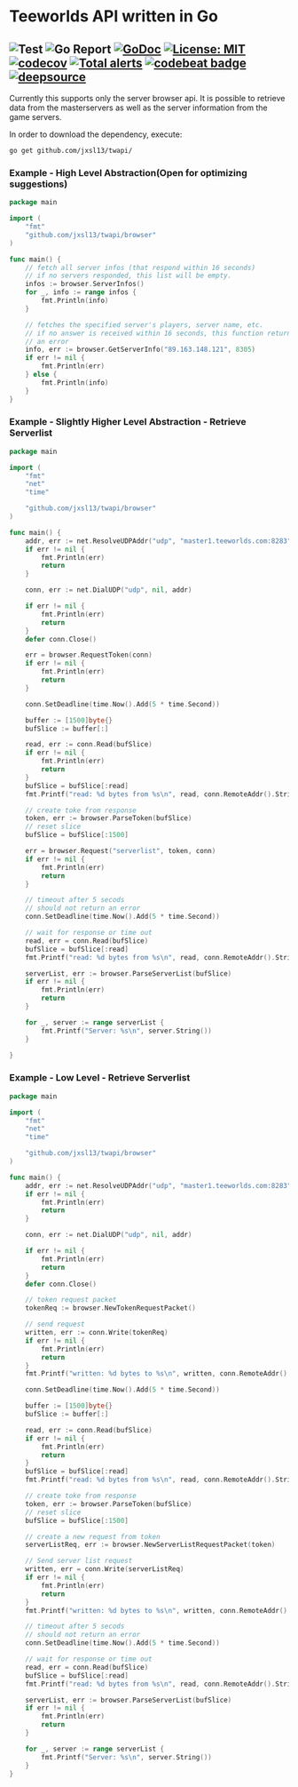 # Teeworlds API written in Go 

## ![Test](https://github.com/jxsl13/twapi/workflows/Test/badge.svg) ![Go Report](https://goreportcard.com/badge/github.com/jxsl13/twapi) [![GoDoc](https://godoc.org/github.com/jxsl13/twapi?status.svg)](https://godoc.org/github.com/jxsl13/twapi) [![License: MIT](https://img.shields.io/badge/License-MIT-blue.svg)](https://opensource.org/licenses/MIT) [![codecov](https://codecov.io/gh/jxsl13/twapi/branch/master/graph/badge.svg)](https://codecov.io/gh/jxsl13/twapi) [![Total alerts](https://img.shields.io/lgtm/alerts/g/jxsl13/twapi.svg?logo=lgtm&logoWidth=18)](https://lgtm.com/projects/g/jxsl13/twapi/alerts/) [![codebeat badge](https://codebeat.co/badges/4b5339f2-93d6-4242-96a6-0372e66a7aaf)](https://codebeat.co/projects/github-com-jxsl13-twapi-master) [![deepsource](https://static.deepsource.io/deepsource-badge-light.svg)](https://deepsource.io/gh/jxsl13/twapi/)

Currently this supports only the server browser api.
It is possible to retrieve data from the masterservers as well as the server information from the game servers.

In order to download the dependency, execute:

```shell
go get github.com/jxsl13/twapi/
```

### Example - High Level Abstraction(Open for optimizing suggestions)

```Go
package main

import (
    "fmt"
    "github.com/jxsl13/twapi/browser"
)

func main() {
    // fetch all server infos (that respond within 16 seconds)
    // if no servers responded, this list will be empty.
    infos := browser.ServerInfos()
    for _, info := range infos {
        fmt.Println(info)
    }

    // fetches the specified server's players, server name, etc.
    // if no answer is received within 16 seconds, this function returns
    // an error
    info, err := browser.GetServerInfo("89.163.148.121", 8305)
    if err != nil {
        fmt.Println(err)
    } else {
        fmt.Println(info)
    }
}
```

### Example - Slightly Higher Level Abstraction - Retrieve Serverlist

```Go
package main

import (
    "fmt"
    "net"
    "time"

    "github.com/jxsl13/twapi/browser"
)

func main() {
    addr, err := net.ResolveUDPAddr("udp", "master1.teeworlds.com:8283")
    if err != nil {
        fmt.Println(err)
        return
    }

    conn, err := net.DialUDP("udp", nil, addr)

    if err != nil {
        fmt.Println(err)
        return
    }
    defer conn.Close()

    err = browser.RequestToken(conn)
    if err != nil {
        fmt.Println(err)
        return
    }

    conn.SetDeadline(time.Now().Add(5 * time.Second))

    buffer := [1500]byte{}
    bufSlice := buffer[:]

    read, err := conn.Read(bufSlice)
    if err != nil {
        fmt.Println(err)
        return
    }
    bufSlice = bufSlice[:read]
    fmt.Printf("read: %d bytes from %s\n", read, conn.RemoteAddr().String())

    // create toke from response
    token, err := browser.ParseToken(bufSlice)
    // reset slice
    bufSlice = bufSlice[:1500]

    err = browser.Request("serverlist", token, conn)
    if err != nil {
        fmt.Println(err)
        return
    }

    // timeout after 5 secods
    // should not return an error
    conn.SetDeadline(time.Now().Add(5 * time.Second))

    // wait for response or time out
    read, err = conn.Read(bufSlice)
    bufSlice = bufSlice[:read]
    fmt.Printf("read: %d bytes from %s\n", read, conn.RemoteAddr().String())

    serverList, err := browser.ParseServerList(bufSlice)
    if err != nil {
        fmt.Println(err)
        return
    }

    for _, server := range serverList {
        fmt.Printf("Server: %s\n", server.String())
    }

}

```

### Example - Low Level - Retrieve Serverlist

```Go
package main

import (
    "fmt"
    "net"
    "time"

    "github.com/jxsl13/twapi/browser"
)

func main() {
    addr, err := net.ResolveUDPAddr("udp", "master1.teeworlds.com:8283")
    if err != nil {
        fmt.Println(err)
        return
    }

    conn, err := net.DialUDP("udp", nil, addr)

    if err != nil {
        fmt.Println(err)
        return
    }
    defer conn.Close()

    // token request packet
    tokenReq := browser.NewTokenRequestPacket()

    // send request
    written, err := conn.Write(tokenReq)
    if err != nil {
        fmt.Println(err)
        return
    }
    fmt.Printf("written: %d bytes to %s\n", written, conn.RemoteAddr().String())

    conn.SetDeadline(time.Now().Add(5 * time.Second))

    buffer := [1500]byte{}
    bufSlice := buffer[:]

    read, err := conn.Read(bufSlice)
    if err != nil {
        fmt.Println(err)
        return
    }
    bufSlice = bufSlice[:read]
    fmt.Printf("read: %d bytes from %s\n", read, conn.RemoteAddr().String())

    // create toke from response
    token, err := browser.ParseToken(bufSlice)
    // reset slice
    bufSlice = bufSlice[:1500]

    // create a new request from token
    serverListReq, err := browser.NewServerListRequestPacket(token)

    // Send server list request
    written, err = conn.Write(serverListReq)
    if err != nil {
        fmt.Println(err)
        return
    }
    fmt.Printf("written: %d bytes to %s\n", written, conn.RemoteAddr().String())

    // timeout after 5 secods
    // should not return an error
    conn.SetDeadline(time.Now().Add(5 * time.Second))

    // wait for response or time out
    read, err = conn.Read(bufSlice)
    bufSlice = bufSlice[:read]
    fmt.Printf("read: %d bytes from %s\n", read, conn.RemoteAddr().String())

    serverList, err := browser.ParseServerList(bufSlice)
    if err != nil {
        fmt.Println(err)
        return
    }

    for _, server := range serverList {
        fmt.Printf("Server: %s\n", server.String())
    }
}
```
